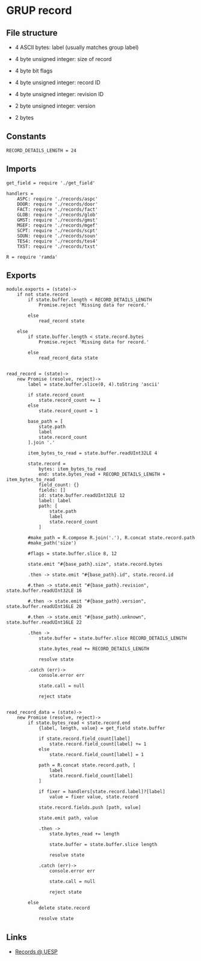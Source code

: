 # GRUP record

## File structure

- 4 ASCII bytes: label (usually matches group label)

- 4 byte unsigned integer: size of record

- 4 byte bit flags

- 4 byte unsigned integer: record ID

- 4 byte unsigned integer: revision ID

- 2 byte unsigned integer: version

- 2 bytes


## Constants

	RECORD_DETAILS_LENGTH = 24


## Imports

	get_field = require './get_field'

	handlers =
		ASPC: require './records/aspc'
		DOOR: require './records/door'
		FACT: require './records/fact'
		GLOB: require './records/glob'
		GMST: require './records/gmst'
		MGEF: require './records/mgef'
		SCPT: require './records/scpt'
		SOUN: require './records/soun'
		TES4: require './records/tes4'
		TXST: require './records/txst'

	R = require 'ramda'


## Exports

	module.exports = (state)->
		if not state.record
			if state.buffer.length < RECORD_DETAILS_LENGTH
				Promise.reject 'Missing data for record.'

			else
				read_record state

		else
			if state.buffer.length < state.record.bytes
				Promise.reject 'Missing data for record.'

			else
				read_record_data state


	read_record = (state)->
		new Promise (resolve, reject)->
			label = state.buffer.slice(0, 4).toString 'ascii'

			if state.record_count
				state.record_count += 1
			else
				state.record_count = 1

			base_path = [
				state.path
				label
				state.record_count
			].join '.'

			item_bytes_to_read = state.buffer.readUInt32LE 4

			state.record =
				bytes: item_bytes_to_read
				end: state.bytes_read + RECORD_DETAILS_LENGTH + item_bytes_to_read
				field_count: {}
				fields: []
				id: state.buffer.readUInt32LE 12
				label: label
				path: [
					state.path
					label
					state.record_count
				]

			#make_path = R.compose R.join('.'), R.concat state.record.path
			#make_path('size')

			#flags = state.buffer.slice 8, 12

			state.emit "#{base_path}.size", state.record.bytes

			.then -> state.emit "#{base_path}.id", state.record.id

			#.then -> state.emit "#{base_path}.revision", state.buffer.readUInt32LE 16

			#.then -> state.emit "#{base_path}.version", state.buffer.readUInt16LE 20

			#.then -> state.emit "#{base_path}.unknown", state.buffer.readUInt16LE 22

			.then ->
				state.buffer = state.buffer.slice RECORD_DETAILS_LENGTH

				state.bytes_read += RECORD_DETAILS_LENGTH

				resolve state

			.catch (err)->
				console.error err

				state.call = null

				reject state


	read_record_data = (state)->
		new Promise (resolve, reject)->
			if state.bytes_read < state.record.end
				{label, length, value} = get_field state.buffer

				if state.record.field_count[label]
					state.record.field_count[label] += 1
				else
					state.record.field_count[label] = 1

				path = R.concat state.record.path, [
					label
					state.record.field_count[label]
				]

				if fixer = handlers[state.record.label]?[label]
					value = fixer value, state.record

				state.record.fields.push [path, value]

				state.emit path, value

				.then ->
					state.bytes_read += length

					state.buffer = state.buffer.slice length

					resolve state

				.catch (err)->
					console.error err

					state.call = null

					reject state

			else
				delete state.record

				resolve state


## Links

- [Records @ UESP](http://www.uesp.net/wiki/Tes5Mod:Mod_File_Format#Records)
